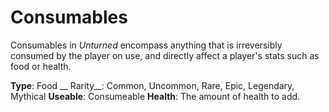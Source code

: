 Consumables
============

Consumables in _Unturned_ encompass anything that is irreversibly consumed by the player on use, and directly affect a player's stats such as food or health.

__Type__: Food
__ Rarity__: Common, Uncommon, Rare, Epic, Legendary, Mythical
__Useable__: Consumeable
__Health__: The amount of health to add.
